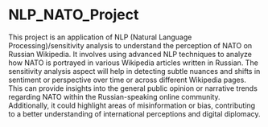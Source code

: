 # NLP_NATO_Project
This project is an application of NLP (Natural Language Processing)/sensitivity analysis 
to understand the perception of NATO on Russian Wikipedia. It involves using advanced NLP techniques 
to analyze how NATO is portrayed in various Wikipedia articles written in Russian. 
The sensitivity analysis aspect will help in detecting subtle nuances and shifts in sentiment 
or perspective over time or across different Wikipedia pages. This can provide insights into the general public 
opinion or narrative trends regarding NATO within the Russian-speaking online community. 
Additionally, it could highlight areas of misinformation or bias, contributing to a better understanding of international perceptions and digital diplomacy.
